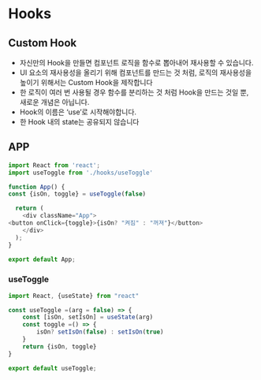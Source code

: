 # Hooks

## Custom Hook

- 자신만의 Hook을 만들면 컴포넌트 로직을 함수로 뽑아내어 재사용할 수 있습니다.
- UI 요소의 재사용성을 올리기 위해 컴포넌트를 만드는 것 처럼, 로직의 재사용성을 높이기 위해서는 Custom  Hook을 제작합니다
- 한 로직이 여러 번 사용될 경우 함수를 분리하는 것 처럼 Hook을 만드는 것일 뿐, 새로운 개념은 아닙니다.
- Hook의 이름은 ‘use’로 시작해야합니다.
- 한 Hook 내의 state는 공유되지 않습니다

## APP
```js
import React from 'react';
import useToggle from './hooks/useToggle'

function App() {
const {isOn, toggle} = useToggle(false)

  return (
    <div className="App">
<button onClick={toggle}>{isOn? "켜짐" : "꺼져"}</button>    
    </div>
  );
}

export default App;

```

### useToggle

```js
import React, {useState} from "react"

const useToggle =(arg = false) => {
    const [isOn, setIsOn] = useState(arg)
    const toggle =() => {
        isOn? setIsOn(false) : setIsOn(true)
    }
    return {isOn, toggle}
}

export default useToggle;
```